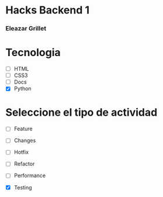 # Hacks Backend 1
### Eleazar Grillet

# Tecnologia
- [ ] HTML
- [ ] CSS3 
- [ ] Docs
- [x] Python

# Seleccione el tipo de actividad
- [ ] Feature
- [ ] Changes
- [ ] Hotfix
- [ ] Refactor
- [ ] Performance
- [x] Testing




